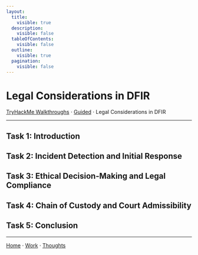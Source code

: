 ```yaml
---
layout:
  title:
    visible: true
  description:
    visible: false
  tableOfContents:
    visible: false
  outline:
    visible: true
  pagination:
    visible: false
---
```


# Legal Considerations in DFIR

[TryHackMe Walkthroughs](./) ⋅ [Guided](../) ⋅ Legal Considerations in DFIR

***

## Task 1: Introduction

## Task 2: Incident Detection and Initial Response

## Task 3: Ethical Decision-Making and Legal Compliance

## Task 4: Chain of Custody and Court Admissibility

## Task 5: Conclusion

***

[Home](https://app.gitbook.com/o/0kO27okC5uVB9ALX3rho/s/036xtfEIzcEdGegONXWM/) ⋅ [Work](https://app.gitbook.com/o/0kO27okC5uVB9ALX3rho/s/WaFS755Q4sf02CxLcghQ/) ⋅ [Thoughts](https://app.gitbook.com/o/0kO27okC5uVB9ALX3rho/s/s4QQPMntQ25hmJToKSOu/)


